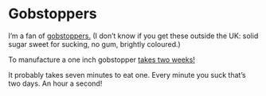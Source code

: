 # Gobstoppers

I’m a fan of
[gobstoppers.](http://www.keepitsweet.co.uk/product_info.php/cPath/76/products_id/1104)
(I don’t know if you get these outside the UK: solid sugar sweet for sucking,
no gum, brightly coloured.)

To manufacture a one inch gobstopper [takes two
weeks!](http://en.wikipedia.org/wiki/Gobstopper)

It probably takes seven minutes to eat one. Every minute you suck that’s two
days. An hour a second!
